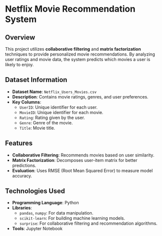 # Netflix Movie Recommendation System

## Overview
This project utilizes **collaborative filtering** and **matrix factorization** techniques to provide personalized movie recommendations. By analyzing user ratings and movie data, the system predicts which movies a user is likely to enjoy.

## Dataset Information
- **Dataset Name**: `Netflix_Users_Movies.csv`
- **Description**: Contains movie ratings, genres, and user preferences.
- **Key Columns**:
  - `UserID`: Unique identifier for each user.
  - `MovieID`: Unique identifier for each movie.
  - `Rating`: Rating given by the user.
  - `Genre`: Genre of the movie.
  - `Title`: Movie title.

## Features
- **Collaborative Filtering**: Recommends movies based on user similarity.
- **Matrix Factorization**: Decomposes user-item matrix for better predictions.
- **Evaluation**: Uses RMSE (Root Mean Squared Error) to measure model accuracy.

## Technologies Used
- **Programming Language**: Python
- **Libraries**:
  - `pandas`, `numpy`: For data manipulation.
  - `scikit-learn`: For building machine learning models.
  - `surprise`: For collaborative filtering and recommendation algorithms.
- **Tools**: Jupyter Notebook
